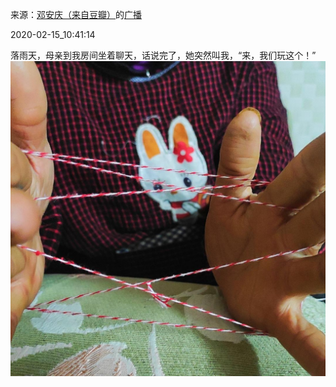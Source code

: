 来源：[邓安庆（来自豆瓣）](https://www.douban.com/people/renjiananhuo/)的[广播](https://www.douban.com/people/renjiananhuo/status/2812035256/)


2020-02-15_10:41:14


落雨天，母亲到我房间坐着聊天，话说完了，她突然叫我，“来，我们玩这个！”
![](./pic/2020-02-15_10:41:14-邓安庆的广播1.jpg)  

